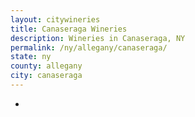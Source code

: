 ```yaml
---
layout: citywineries
title: Canaseraga Wineries
description: Wineries in Canaseraga, NY
permalink: /ny/allegany/canaseraga/
state: ny
county: allegany
city: canaseraga
---
```

-
